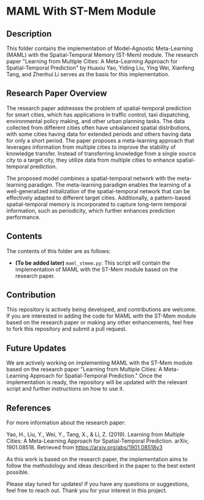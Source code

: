 # MAML With ST-Mem Module

## Description

This folder contains the implementation of Model-Agnostic Meta-Learning (MAML) with the Spatial-Temporal Memory (ST-Mem) module. The research paper "Learning from Multiple Cities: A Meta-Learning Approach for Spatial-Temporal Prediction" by Huaxiu Yao, Yiding Liu, Ying Wei, Xianfeng Tang, and Zhenhui Li serves as the basis for this implementation.

## Research Paper Overview

The research paper addresses the problem of spatial-temporal prediction for smart cities, which has applications in traffic control, taxi dispatching, environmental policy making, and other urban planning tasks. The data collected from different cities often have unbalanced spatial distributions, with some cities having data for extended periods and others having data for only a short period. The paper proposes a meta-learning approach that leverages information from multiple cities to improve the stability of knowledge transfer. Instead of transferring knowledge from a single source city to a target city, they utilize data from multiple cities to enhance spatial-temporal prediction.

The proposed model combines a spatial-temporal network with the meta-learning paradigm. The meta-learning paradigm enables the learning of a well-generalized initialization of the spatial-temporal network that can be effectively adapted to different target cities. Additionally, a pattern-based spatial-temporal memory is incorporated to capture long-term temporal information, such as periodicity, which further enhances prediction performance.

## Contents

The contents of this folder are as follows:

- **(To be added later)** `maml_stmem.py`: This script will contain the implementation of MAML with the ST-Mem module based on the research paper.

## Contribution

This repository is actively being developed, and contributions are welcome. If you are interested in adding the code for MAML with the ST-Mem module based on the research paper or making any other enhancements, feel free to fork this repository and submit a pull request.

## Future Updates

We are actively working on implementing MAML with the ST-Mem module based on the research paper "Learning from Multiple Cities: A Meta-Learning Approach for Spatial-Temporal Prediction." Once the implementation is ready, the repository will be updated with the relevant script and further instructions on how to use it.

## References

For more information about the research paper:

Yao, H., Liu, Y., Wei, Y., Tang, X., & Li, Z. (2019). Learning from Multiple Cities: A Meta-Learning Approach for Spatial-Temporal Prediction. arXiv, 1901.08518. Retrieved from https://arxiv.org/abs/1901.08518v3

As this work is based on the research paper, the implementation aims to follow the methodology and ideas described in the paper to the best extent possible.

Please stay tuned for updates! If you have any questions or suggestions, feel free to reach out. Thank you for your interest in this project.
